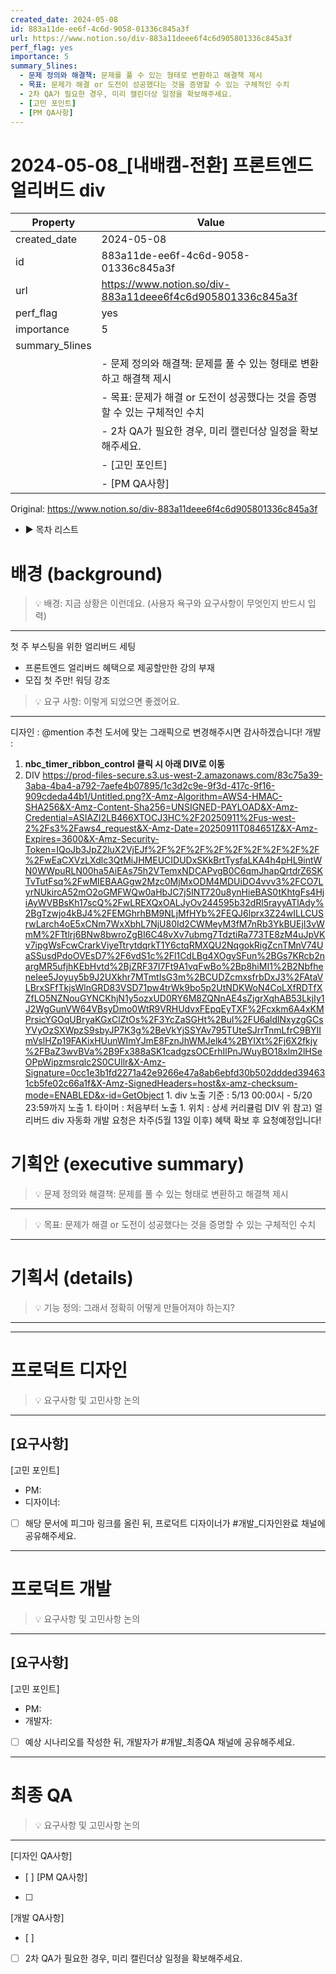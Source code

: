 ```yaml
---
created_date: 2024-05-08
id: 883a11de-ee6f-4c6d-9058-01336c845a3f
url: https://www.notion.so/div-883a11deee6f4c6d905801336c845a3f
perf_flag: yes
importance: 5
summary_5lines:
  - 문제 정의와 해결책: 문제를 풀 수 있는 형태로 변환하고 해결책 제시
  - 목표: 문제가 해결 or 도전이 성공했다는 것을 증명할 수 있는 구체적인 수치
  - 2차 QA가 필요한 경우, 미리 캘린더상 일정을 확보해주세요.
  - [고민 포인트]
  - [PM QA사항]
---
```


# 2024-05-08_[내배캠-전환] 프론트엔드 얼리버드 div

| Property | Value |
| --- | --- |
| created_date | 2024-05-08 |
| id | 883a11de-ee6f-4c6d-9058-01336c845a3f |
| url | https://www.notion.so/div-883a11deee6f4c6d905801336c845a3f |
| perf_flag | yes |
| importance | 5 |
| summary_5lines | |
|  | - 문제 정의와 해결책: 문제를 풀 수 있는 형태로 변환하고 해결책 제시 |
|  | - 목표: 문제가 해결 or 도전이 성공했다는 것을 증명할 수 있는 구체적인 수치 |
|  | - 2차 QA가 필요한 경우, 미리 캘린더상 일정을 확보해주세요. |
|  | - [고민 포인트] |
|  | - [PM QA사항] |

Original: https://www.notion.so/div-883a11deee6f4c6d905801336c845a3f

- ▶ 목차 리스트

#  배경 (background)
> 💡 배경: 지금 상황은 이런데요. (사용자 욕구와 요구사항이 무엇인지 반드시 입력)

  ---
  첫 주 부스팅을 위한 얼리버드 세팅
  - 프론트엔드 얼리버드 혜택으로 제공할만한 강의 부재
  - 모집 첫 주만! 워딩 강조
> 💡 요구 사항: 이렇게 되었으면 좋겠어요.

  ---
  디자인 : 
  @mention
  추천 도서에 맞는 그래픽으로 변경해주시면 감사하겠습니다!
  개발 : 
  1. **nbc_timer_ribbon_control 클릭 시 아래 DIV로 이동**
  1. DIV
    https://prod-files-secure.s3.us-west-2.amazonaws.com/83c75a39-3aba-4ba4-a792-7aefe4b07895/1c3d2c9e-9f3d-417c-9f16-909cdeda44b1/Untitled.png?X-Amz-Algorithm=AWS4-HMAC-SHA256&X-Amz-Content-Sha256=UNSIGNED-PAYLOAD&X-Amz-Credential=ASIAZI2LB466XTOCJ3HC%2F20250911%2Fus-west-2%2Fs3%2Faws4_request&X-Amz-Date=20250911T084651Z&X-Amz-Expires=3600&X-Amz-Security-Token=IQoJb3JpZ2luX2VjEJf%2F%2F%2F%2F%2F%2F%2F%2F%2F%2FwEaCXVzLXdlc3QtMiJHMEUCIDUDxSKkBrtTysfaLKA4h4pHL9intWN0WWpuRLN00ha5AiEAs75h2VTemxNDCAPvgB0C6qmJhapQrtdrZ6SKTvTutFsq%2FwMIEBAAGgw2Mzc0MjMxODM4MDUiDO4vvv3%2FCO7LyrNUkircA52mO2oGMFWQw0aHbJC7j5INT720u8ynHieBAS0tKhtgFs4HjiAyWVBBsKh17scQ%2FwLREXQxOALJyOv244595b32dRl5rayyATlAdy%2BgTzwjo4kBJ4%2FEMGhrhBM9NLjMfHYb%2FEQJ6lprx3Z24wILLCUSrwLarch4oE5xCNm7WxXbhL7NjU80Id2CWMeyM3fM7nRb3YkBUEjI3vWmM%2FTtlrj6BNw8bwroZgBI6C48vXv7ubmg7TdztiRa773TE8zM4uJpVKv7ipgWsFcwCrarkViyeTtrytdqrkT1Y6ctqRMXQU2NqgokRigZcnTMnV74UaSSusdPdoOVEsD7%2F6vdS1c%2Fl1CdLBg4XOgvSFun%2BGs7KRcb2nargMR5ufjhKEbHvtd%2BjZRF37I7Ft9A1vqFwBo%2Bp8hiMI1%2B2NbfheneIee5Joyuy5b9J2UXkhr7MTmtIsG3m%2BCUDZcmxsfrbDxJ3%2FAtaVLBrxSFfTkjsWlnGRD83VSD71pw4trWk9bo5p2UtNDKWoN4CoLXfRDTfXZfLO5NZNouGYNCKhjN1y5ozxUD0RY6M8ZQNnAE4sZjgrXqhAB53LkjIy1J2WgGunVW64VBsyDmo0WtR9VRHUdvxFEpqEyTXF%2Fcxkm6A4xKMPrsicYGOqUBryaKGxClZtOs%2F3YcZaSGHt%2BuI%2FU6aldlNxyzgGCsYVyOzSXWpzS9sbyJP7K3g%2BeVkYjSSYAv795TUteSJrrTnmLfrC9BYIImVslHZp19FAKixHUunWImYJmE8FznJhWMJelk4%2BYIXt%2Fj6X2fkjy%2FBaZ3wvBVa%2B9Fx388aSK1cadgzsOCErhIlPnJWuyBO18xlm2lHSeOPpWipzmsrqlc2S0CUllr&X-Amz-Signature=0cc1e3b1fd2271a42e9266e47a8ab6ebfd30b502ddded394631cb5fe02c66a1f&X-Amz-SignedHeaders=host&x-amz-checksum-mode=ENABLED&x-id=GetObject
    1. div 노출 기준 : 5/13 00:00시 - 5/20 23:59까지 노출
    1. 타이머 : 처음부터 노출
    1. 위치 : 상세 커리큘럼 DIV 위
    참고) 얼리버드 div 자동화 개발 요청은 차주(5월 13일 이후) 혜택 확보 후 요청예정입니다!

#  기획안 (executive summary)
> 💡 문제 정의와 해결책: 문제를 풀 수 있는 형태로 변환하고 해결책 제시

  ---
> 💡 목표: 문제가 해결 or 도전이 성공했다는 것을 증명할 수 있는 구체적인 수치

  ---

#  기획서 (details)
> 💡 기능 정의: 그래서 정확히 어떻게 만들어져야 하는지?

  ---

---

#  프로덕트 디자인
> 💡 요구사항 및 고민사항 논의

  ---
  [요구사항]
  - 
  [고민 포인트]
  - PM:
  - 디자이너: 
  - [ ] 해당 문서에 피그마 링크를 올린 뒤, 프로덕트 디자이너가 #개발_디자인완료 채널에 공유해주세요.

---

#  프로덕트 개발
> 💡 요구사항 및 고민사항 논의

  ---
  [요구사항]
  - 
  [고민 포인트]
  - PM:
  - 개발자: 
  - [ ] 예상 시나리오를 작성한 뒤, 개발자가 #개발_최종QA 채널에 공유해주세요.

---

#  최종 QA
> 💡 요구사항 및 고민사항 논의

  ---
  [디자인 QA사항]
  - [ ] 
  [PM QA사항]
  - [ ] 
  [개발 QA사항]
  - [ ] 
  - [ ] 2차 QA가 필요한 경우, 미리 캘린더상 일정을 확보해주세요.
